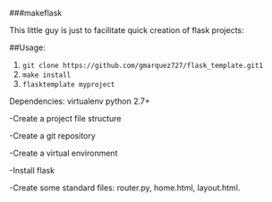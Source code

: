 ###makeflask


This little guy is just to facilitate quick creation of flask projects:

##Usage:

1. `git clone https://github.com/gmarquez727/flask_template.git1`
2. `make install` 
3. `flasktemplate myproject`


Dependencies:
    virtualenv
    python 2.7+

-Create a project file structure

-Create a git repository

-Create a virtual environment

-Install flask

-Create some standard files: router.py, home.html, layout.html.
